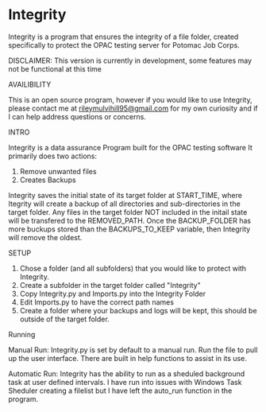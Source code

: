 # Integrity
Integrity is a program that ensures the integrity of a file folder, created specifically to protect the OPAC testing server for Potomac Job Corps.

DISCLAIMER: This version is currently in development, some features may not be functional at this time

AVAILIBILITY

This is an open source program, however if you would like to use Integrity, please contact me at rileymulvihill95@gmail.com
for my own curiosity and if I can help address questions or concerns.


INTRO

Integrity is a data assurance Program built for the OPAC testing software
It primarily does two actions:
1. Remove unwanted files
2. Creates Backups

Integrity saves the initial state of its target folder at START_TIME, where
Itegrity will create a backup of all directories and sub-directories in the target folder.
Any files in the target folder NOT included in the initail state will be transfered to the REMOVED_PATH.
Once the BACKUP_FOLDER has more buckups stored than the BACKUPS_TO_KEEP variable, then Integrity will remove the oldest.


SETUP

1. Chose a folder (and all subfolders) that you would like to protect with Integrity.
2. Create a subfolder in the target folder called "Integrity"
3. Copy Integrity.py and Imports.py into the Integrity Folder
4. Edit Imports.py to have the correct path names
5. Create a folder where your backups and logs will be kept, this should be outside of the target folder.

Running

Manual Run:
Integrity.py is set by default to a manual run. Run the file to pull up the user interface.
There are built in help functions to assist in its use.

Automatic Run:
Integrity has the ability to run as a sheduled background task at user defined intervals.
I have run into issues with Windows Task Sheduler creating a filelist but I have left the
auto_run function in the program. 


